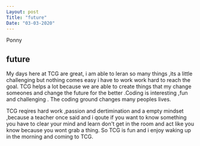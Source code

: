 ```yaml
---
Layout: post
Title: "future"
Date: "03-03-2020"
---
```

Ponny

## future
My days here at TCG are great, i am able to leran so many things ,its a little challenging but 
nothing comes easy i have to work work hard to reach the goal.
TCG helps a lot because we are able to create things that my change someones and change the 
future for the better .Coding is interesting ,fun and challenging .
The coding ground changes many peoples lives.

TCG reqires hard work ,passion and dertimination and a empty mindset ,because a teacher once said and 
i qoute if you want to know something you have to clear your
mind and learn don't get in the room and act like you know because you wont grab a thing.
So TCG is fun and i enjoy waking up in the morning and coming to TCG.  
